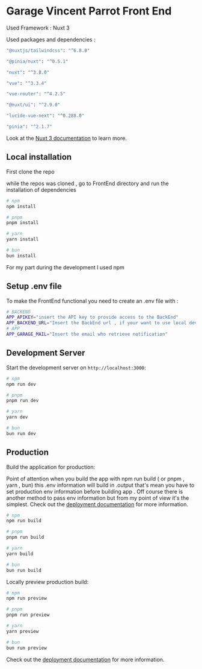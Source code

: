 # Garage Vincent Parrot Front End

Used Framework : Nuxt 3

Used packages and dependencies : 
```bash
"@nuxtjs/tailwindcss": "^6.8.0"

"@pinia/nuxt": "^0.5.1"

"nuxt": "^3.8.0"

"vue": "^3.3.4"

"vue-router": "^4.2.5"

"@nuxt/ui": "^2.9.0"

"lucide-vue-next": "^0.288.0"

"pinia": "^2.1.7"
````


Look at the [Nuxt 3 documentation](https://nuxt.com/docs/getting-started/introduction) to learn more.

## Local installation

First clone the repo

while the repos was cloned , go to FrontEnd directory and run the installation of dependencies


```bash
# npm
npm install

# pnpm
pnpm install

# yarn
yarn install

# bun
bun install
```
For my part during the development I used npm

## Setup .env file

To make the FrontEnd functional you need to create an .env file with : 
```bash
# BACKEND
APP_APIKEY="insert the API key to provide access to the BackEnd"
APP_BACKEND_URL="Insert the BackEnd url , if your want to use local dev BackEnd ( see readme in BackEnd to setup ) use : http://localhost:8081"
# APP
APP_GARAGE_MAIL="Insert the email who retrieve notification"
```
## Development Server

Start the development server on `http://localhost:3000`:

```bash
# npm
npm run dev

# pnpm
pnpm run dev

# yarn
yarn dev

# bun
bun run dev
```

## Production

Build the application for production:

Point of attention when you build the app with npm run build ( or pnpm , yarn , bun) this .env information will build in .output that's mean you have to set production env information before
building app . Off course there is another method to pass env information but from my point of view it's the simplest. Check out the [deployment documentation](https://nuxt.com/docs/getting-started/deployment) for more information.

```bash
# npm
npm run build

# pnpm
pnpm run build

# yarn
yarn build

# bun
bun run build
```

Locally preview production build:

```bash
# npm
npm run preview

# pnpm
pnpm run preview

# yarn
yarn preview

# bun
bun run preview
```

Check out the [deployment documentation](https://nuxt.com/docs/getting-started/deployment) for more information.

